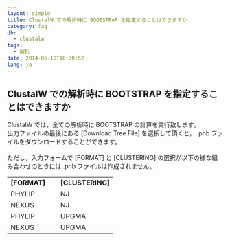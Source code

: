```yaml
---
layout: simple
title: ClustalW での解析時に BOOTSTRAP を指定することはできますか
category: faq
db:
  - clustalw
tags: 
  - 解析
date: 2014-06-18T10:30:52
lang: ja
---
```


## ClustalW での解析時に BOOTSTRAP を指定することはできますか

ClustalW では，全ての解析時に BOOTSTRAP の計算を実行致します。<br>出力ファイルの最後にある [Download Tree File] を選択して頂くと， .phb ファイルをダウンロードすることができます。<br><br>ただし，入力フォームで [FORMAT] と [CLUSTERING] の選択が以下の様な組み合わせのときには .phb ファイルは作成されません。<br>
<table id="mktable_noline">
  <tr>
    <td id="mktable_left_noline" style="font-weight:bold; width:100px;"> [FORMAT] </td>
    <td id="mktable_left_noline" style="font-weight:bold;"> [CLUSTERING]</td>
  </tr>
  <tr>
    <td id="mktable_left_noline" style="width:100px;"> PHYLIP</td>
    <td id="mktable_left_noline"> NJ</td>
  </tr>
  <tr>
    <td id="mktable_left_noline" style="width:100px;"> NEXUS</td>
    <td id="mktable_left_noline"> NJ</td>
  </tr>
  <tr>
    <td id="mktable_left_noline" style="width:100px;"> PHYLIP</td>
    <td id="mktable_left_noline"> UPGMA</td>
  </tr>
  <tr>
    <td id="mktable_left_noline" style="width:100px;"> NEXUS</td>
    <td id="mktable_left_noline"> UPGMA</td>
  </tr>
</table>